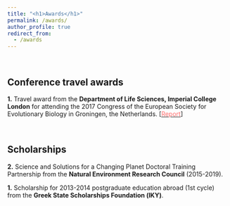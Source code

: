 ```yaml
---
title: "<h1>Awards</h1>"
permalink: /awards/
author_profile: true
redirect_from: 
  - /awards
---
```


<br>
<h2><b>Conference travel awards</b></h2>

<b>1\.</b> Travel award from the <b>Department of Life Sciences, Imperial 
College London</b> for attending the 2017 Congress of the European 
Society for Evolutionary Biology in Groningen, the Netherlands. 
\[[<span class="underline-on-hover" style="color:#FF6F6F">Report</span>](https://www.imperial.ac.uk/media/imperial-college/faculty-of-natural-sciences/department-of-life-sciences/public/dols-travel-awards/reports/Kontopoulos_DG_2017_report.pdf)\]

<br>
<h2><b>Scholarships</b></h2>

<b>2\.</b> Science and Solutions for a Changing Planet Doctoral Training 
Partnership from the <b>Natural Environment Research Council</b> (2015-2019).

<b>1\.</b> Scholarship for 2013-2014 postgraduate education abroad (1st cycle) 
from the <b>Greek State Scholarships Foundation (ΙΚΥ)</b>.


